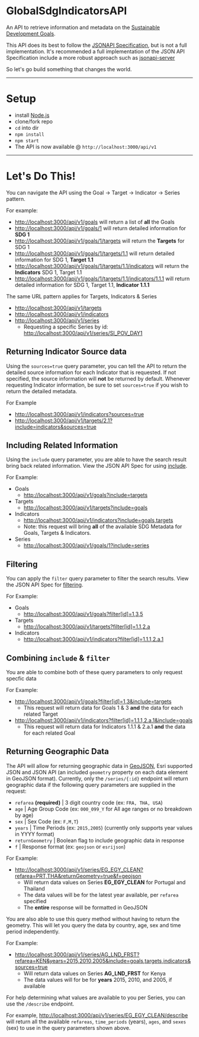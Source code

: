 # GlobalSdgIndicatorsAPI

An API to retrieve information and metadata on the [Sustainable Development Goals](http://www.un.org/sustainabledevelopment/sustainable-development-goals/). 

This API does its best to follow the [JSONAPI Specification](http://jsonapi.org/), but is not a full implementation. It's recommended a full implementation of the JSON API Specification include a more robust approach such as [jsonapi-server](https://github.com/holidayextras/jsonapi-server)

So let's go build something that changes the world.

---

# Setup
- install [Node.js](https://nodejs.org/en/)
- clone/fork repo
- `cd` into dir
- `npm install`
- `npm start`
- The API is now available @ `http://localhost:3000/api/v1`

---
# Let's Do This!
You can navigate the API using the Goal -> Target -> Indicator -> Series pattern.

For example:

- [http://localhost:3000/api/v1/goals](http://localhost:3000/api/v1/goals) will return a list of **all** the Goals
- [http://localhost:3000/api/v1/goals/1](http://localhost:3000/api/v1/goals/1) will return detailed information for **SDG 1**
- [http://localhost:3000/api/v1/goals/1/targets](http://localhost:3000/api/v1/goals/1/targets) will return the **Targets** for SDG 1
- [http://localhost:3000/api/v1/goals/1/targets/1.1](http://localhost:3000/api/v1/goals/1/targets/1.1) will return detailed information for SDG 1, **Target 1.1**
- [http://localhost:3000/api/v1/goals/1/targets/1.1/indicators](http://localhost:3000/api/v1/goals/1/targets/1.1/indicators) will return the **Indicators** SDG 1, Target 1.1
- [http://localhost:3000/api/v1/goals/1/targets/1.1/indicators/1.1.1](http://localhost:3000/api/v1/goals/1/targets/1.1/indicators/1.1.1) will return detailed information for SDG 1, Target 1.1, **Indicator 1.1.1**

The same URL pattern applies for Targets, Indicators & Series

- [http://localhost:3000/api/v1/targets](http://localhost:3000/api/v1/targets)
- [http://localhost:3000/api/v1/indicators](http://localhost:3000/api/v1/indicators)
- [http://localhost:3000/api/v1/series](http://localhost:3000/api/v1/series)
  - Requesting a specific Series by id: [http://localhost:3000/api/v1/series/SI_POV_DAY1](http://localhost:3000/api/v1/series/SI_POV_DAY1)

## Returning Indicator Source data
Using the `sources=true` query parameter, you can tell the API to return the detailed source information for each Indicator that is requested. If not specified, the source information will **not** be returned by default. Whenever requesting Indicator information, be sure to set `sources=true` if you wish to return the detailed metadata.

For Example

- [http://localhost:3000/api/v1/indicators?sources=true](http://localhost:3000/api/v1/indicators?sources=true)
- [http://localhost:3000/api/v1/targets/2.1?include=indicators&sources=true](http://localhost:3000/api/v1/targets/2.1?include=indicators&sources=true)

## Including Related Information
Using the `include` query parameter, you are able to have the search result bring back related information. View the JSON API Spec for using [include](http://jsonapi.org/format/#fetching-includes).

For Example:

- Goals
  - [http://localhost:3000/api/v1/goals?include=targets](http://localhost:3000/api/v1/goals?include=targets)
- Targets
  - [http://localhost:3000/api/v1/targets?include=goals](http://localhost:3000/api/v1/targets?include=goals)
- Indicators
  - [http://localhost:3000/api/v1/indicators?include=goals,targets](http://localhost:3000/api/v1/indicators?include=goals,targets)
  - Note: this request will bring **all** of the available SDG Metadata for Goals, Targets & Indicators.
- Series
  - [http://localhost:3000/api/v1/goals/1?include=series](http://localhost:3000/api/v1/goals/1?include=series)

## Filtering
You can apply the `filter` query parameter to filter the search results. View the JSON API Spec for [filtering](http://jsonapi.org/format/#fetching-filtering).

For Example:

- Goals
  - [http://localhost:3000/api/v1/goals?filter[id]=1,3,5](http://localhost:3000/api/v1/goals?filter[id]=1,3,5)
- Targets
  - [http://localhost:3000/api/v1/targets?filter[id]=1.1,2.a](http://localhost:3000/api/v1/targets?filter[id]=1.1,2.a)
- Indicators
  - [http://localhost:3000/api/v1/indicators?filter[id]=1.1.1,2.a.1](http://localhost:3000/api/v1/indicators?filter[id]=1.1,2.a.1)

## Combining `include` & `filter`
You are able to combine both of these query parameters to only request specfic data

For Example:

- [http://localhost:3000/api/v1/goals?filter[id]=1,3&include=targets](http://localhost:3000/api/v1/goals?filter[id]=1,3&include=targets)
  - This request will return data for Goals 1 & 3 **and** the data for each related Target
- [http://localhost:3000/api/v1/indicators?filter[id]=1.1.1,2.a.1&include=goals](http://localhost:3000/api/v1/indicators?filter[id]=1.1.1,2.a.1&include=goals)
  - This request will return data for Indicators 1.1.1 & 2.a.1 **and** the data for each related Goal
  
## Returning Geographic Data
The API will allow for returning geographic data in [GeoJSON](http://geojson.org/geojson-spec.html), Esri supported JSON and JSON API (an included `geometry` property on each data element in GeoJSON format). Currently, only the `/series/{:id}` endpoint will return geographic data if the following query parameters are supplied in the request:

  - `refarea` **(required)** | 3 digit country code (ex: `FRA, THA, USA`)
  - `age` | Age Group Code (ex: `000_099_Y` for All age ranges or no breakdown by age)
  - `sex` | Sex Code (ex: `F,M,T`)
  - `years` | Time Periods (ex: `2015,2005`) (currently only supports year values in YYYY format)
  - `returnGeometry` | Boolean flag to include geographic data in response
  - `f`	| Response format (ex: `geojson` or `esrijson`)
  
For Example:

- [http://localhost:3000/api/v1/series/EG_EGY_CLEAN?refarea=PRT,THA&returnGeometry=true&f=geojson]([http://localhost:3000/api/v1//series/EG_EGY_CLEAN?refarea=PRT,THA&returnGeometry=true&f=geojson)
  - Will return data values on Series **EG_EGY_CLEAN** for Portugal and Thailand
  - The data values will be for the latest year available, per `refarea` specified
  - The **entire** response will be formatted in GeoJSON

You are also able to use this query method without having to return the geometry. This will let you query the data by country, age, sex and time period independently.

For Example:

- [http://localhost:3000/api/v1/series/AG_LND_FRST?refarea=KEN&years=2015,2010,2005&include=goals,targets,indicators&sources=true](http://localhost:3000/api/v1/series/AG_LND_FRST?refarea=KEN&years=2015,2010,2005&include=goals,targets,indicators&sources=true)
  - Will return data values on Series **AG_LND_FRST** for Kenya
  - The data values will for be for **years** 2015, 2010, and 2005, if available
  
For help determining what values are available to you per Series, you can use the `/describe` endpoint.

For example, [http://localhost:3000/api/v1/series/EG_EGY_CLEAN/describe](http://localhost:3000/api/v1/series/EG_EGY_CLEAN/describe) will return all the available `refareas`, `time_periods` (years), `ages`, and `sexes` (sex) to use in the query parameters shown above.